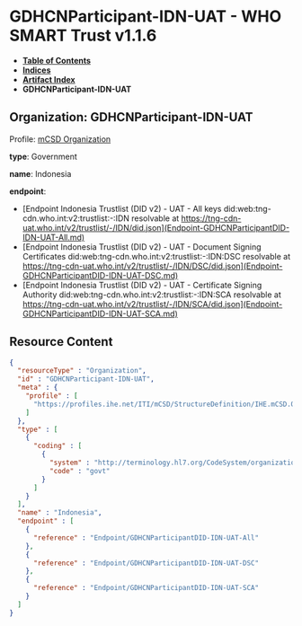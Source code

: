 # GDHCNParticipant-IDN-UAT - WHO SMART Trust v1.1.6

* [**Table of Contents**](toc.md)
* [**Indices**](indices.md)
* [**Artifact Index**](artifacts.md)
* **GDHCNParticipant-IDN-UAT**

## Organization: GDHCNParticipant-IDN-UAT

Profile: [mCSD Organization](https://profiles.ihe.net/ITI/mCSD/4.0.0/StructureDefinition-IHE.mCSD.Organization.html)

**type**: Government

**name**: Indonesia

**endpoint**: 

* [Endpoint Indonesia Trustlist (DID v2) - UAT - All keys did:web:tng-cdn.who.int:v2:trustlist:-:IDN resolvable at https://tng-cdn-uat.who.int/v2/trustlist/-/IDN/did.json](Endpoint-GDHCNParticipantDID-IDN-UAT-All.md)
* [Endpoint Indonesia Trustlist (DID v2) - UAT - Document Signing Certificates did:web:tng-cdn.who.int:v2:trustlist:-:IDN:DSC resolvable at https://tng-cdn-uat.who.int/v2/trustlist/-/IDN/DSC/did.json](Endpoint-GDHCNParticipantDID-IDN-UAT-DSC.md)
* [Endpoint Indonesia Trustlist (DID v2) - UAT - Certificate Signing Authority did:web:tng-cdn.who.int:v2:trustlist:-:IDN:SCA resolvable at https://tng-cdn-uat.who.int/v2/trustlist/-/IDN/SCA/did.json](Endpoint-GDHCNParticipantDID-IDN-UAT-SCA.md)



## Resource Content

```json
{
  "resourceType" : "Organization",
  "id" : "GDHCNParticipant-IDN-UAT",
  "meta" : {
    "profile" : [
      "https://profiles.ihe.net/ITI/mCSD/StructureDefinition/IHE.mCSD.Organization"
    ]
  },
  "type" : [
    {
      "coding" : [
        {
          "system" : "http://terminology.hl7.org/CodeSystem/organization-type",
          "code" : "govt"
        }
      ]
    }
  ],
  "name" : "Indonesia",
  "endpoint" : [
    {
      "reference" : "Endpoint/GDHCNParticipantDID-IDN-UAT-All"
    },
    {
      "reference" : "Endpoint/GDHCNParticipantDID-IDN-UAT-DSC"
    },
    {
      "reference" : "Endpoint/GDHCNParticipantDID-IDN-UAT-SCA"
    }
  ]
}

```
